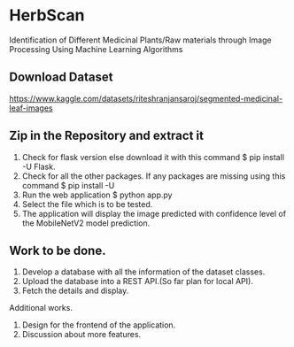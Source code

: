 # HerbScan
Identification of Different Medicinal Plants/Raw materials through Image Processing Using Machine Learning Algorithms

## Download Dataset
https://www.kaggle.com/datasets/riteshranjansaroj/segmented-medicinal-leaf-images

## Zip in the Repository and extract it
1. Check for flask version else download it with this command
     $ pip install -U Flask.
2. Check for all the other packages. If any packages are missing using this command
     $ pip install -U <package-name>
3. Run the web application 
    $ python app.py
4. Select the file which is to be tested.
5. The application will display the image predicted with confidence level of the MobileNetV2 model prediction.

## Work to be done.
1. Develop a database with all the information of the dataset classes.
2. Upload the database into a REST API.(So far plan for local API).
3. Fetch the details and display.

Additional works.
1. Design for the frontend of the application.
2. Discussion about more features.
